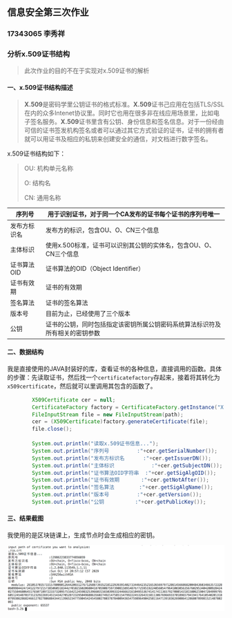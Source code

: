 ## 信息安全第三次作业

### 17343065 李秀祥

### 分析x.509证书结构

> 此次作业的目的不在于实现对x.509证书的解析

#### 一、x.509证书结构描述

>  **X.509**是密码学里公钥证书的格式标准。**X.509**证书己应用在包括TLS/SSL在内的众多Intenet协议里。同时它也用在很多非在线应用场景里，比如电子签名服务。**X.509**证书里含有公钥、身份信息和签名信息。对于一份经由可信的证书签发机构签名或者可以通过其它方式验证的证书，证书的拥有者就可以用证书及相应的私钥来创建安全的通信，对文档进行数字签名。

x.509证书结构如下：

> OU: 机构单元名称
>
> O:	结构名
>
> CN:	通用名称

| 序列号       | 用于识别证书，对于同一个CA发布的证书每个证书的序列号唯一     |
| ------------ | ------------------------------------------------------------ |
| 发布方标识名 | 发布方的标识，包含OU、O、CN三个信息                          |
| 主体标识     | 使用x.500标准，证书可以识别其公钥的实体名，包含OU、O、CN三个信息 |
| 证书算法OID  | 证书算法的OID（Object Identifier）                           |
| 证书有效期   | 证书的有效期                                                 |
| 签名算法     | 证书的签名算法                                               |
| 版本号       | 目前为止，已经使用了三个版本                                 |
| 公钥         | 证书的公钥，同时包括指定该密钥所属公钥密码系统算法标识符及所有相关的密钥参数 |

#### 二、数据结构

我是直接使用的JAVA封装好的库，查看证书的各种信息，直接调用的函数。具体的步骤：先读取证书，然后找一个`certificatefactory`存起来，接着将其转化为`x509certificate`，然后就可以里调用其包含的函数了。

```java
		X509Certificate cer = null;
		CertificateFactory factory = CertificateFactory.getInstance("X.509");
		FileInputStream file = new FileInputStream(path);
		cer = (X509Certificate)factory.generateCertificate(file);
		file.close();
		
		System.out.println("读取x.509证书信息...");
		System.out.println("序列号			:"+cer.getSerialNumber());
		System.out.println("发布方标识名	 	:"+cer.getIssuerDN()); 
		System.out.println("主体标识	    	:"+cer.getSubjectDN());
		System.out.println("证书算法OID字符串	:"+cer.getSigAlgOID());
		System.out.println("证书有效期		:"+cer.getNotAfter());
		System.out.println("签名算法		:"+cer.getSigAlgName());
		System.out.println("版本号			:"+cer.getVersion());
		System.out.println("公钥			:"+cer.getPublicKey());
```



#### 三、结果截图

我使用的是区块链课上，生成节点时会生成相应的密钥。

![](./assets/1.png)